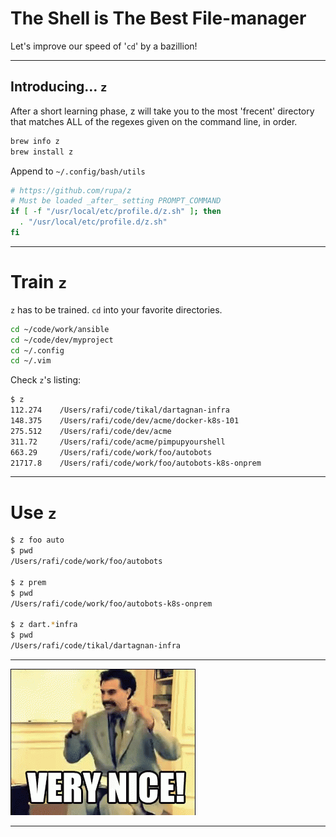 # The Shell is The Best File-manager

Let's improve our speed of '`cd`' by a bazillion!

---

## Introducing… `z`

After a short learning phase, z will take you to the most 'frecent'
directory that matches ALL of the regexes given on the command line, in
order.

```bash
brew info z
brew install z
```

Append to `~/.config/bash/utils`

```bash
# https://github.com/rupa/z
# Must be loaded _after_ setting PROMPT_COMMAND
if [ -f "/usr/local/etc/profile.d/z.sh" ]; then
  . "/usr/local/etc/profile.d/z.sh"
fi
```

---

# Train `z`

`z` has to be trained. `cd` into your favorite directories.

```bash
cd ~/code/work/ansible
cd ~/code/dev/myproject
cd ~/.config
cd ~/.vim
```

Check `z`'s listing:

```bash
$ z
112.274    /Users/rafi/code/tikal/dartagnan-infra
148.375    /Users/rafi/code/dev/acme/docker-k8s-101
275.512    /Users/rafi/code/dev/acme
311.72     /Users/rafi/code/acme/pimpupyourshell
663.29     /Users/rafi/code/work/foo/autobots
21717.8    /Users/rafi/code/work/foo/autobots-k8s-onprem
```

---

# Use `z`

```bash
$ z foo auto
$ pwd
/Users/rafi/code/work/foo/autobots

$ z prem
$ pwd
/Users/rafi/code/work/foo/autobots-k8s-onprem

$ z dart.*infra
$ pwd
/Users/rafi/code/tikal/dartagnan-infra
```

---

![Very Nice!](./img/borat-very-nice.gif)

---
